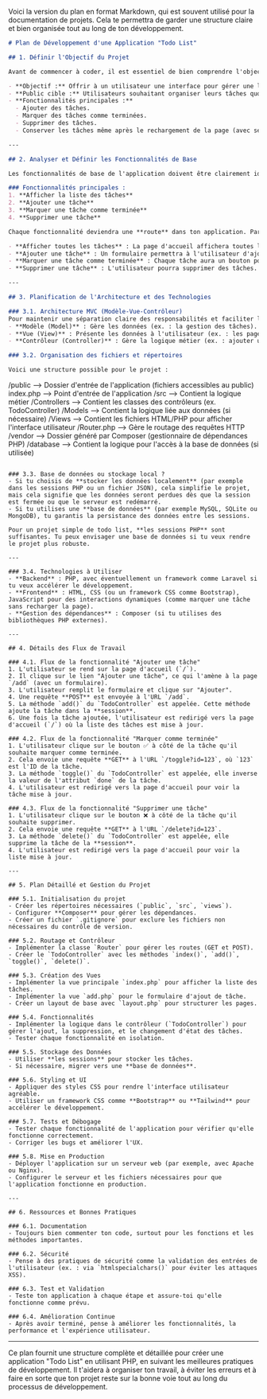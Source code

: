 Voici la version du plan en format Markdown, qui est souvent utilisé pour la documentation de projets. Cela te permettra de garder une structure claire et bien organisée tout au long de ton développement.

```markdown
# Plan de Développement d'une Application "Todo List"

## 1. Définir l'Objectif du Projet

Avant de commencer à coder, il est essentiel de bien comprendre l'objectif de l'application.

- **Objectif :** Offrir à un utilisateur une interface pour gérer une liste de tâches.
- **Public cible :** Utilisateurs souhaitant organiser leurs tâches quotidiennes.
- **Fonctionnalités principales :**
  - Ajouter des tâches.
  - Marquer des tâches comme terminées.
  - Supprimer des tâches.
  - Conserver les tâches même après le rechargement de la page (avec session ou base de données).

---

## 2. Analyser et Définir les Fonctionnalités de Base

Les fonctionnalités de base de l'application doivent être clairement identifiées.

### Fonctionnalités principales :
1. **Afficher la liste des tâches**
2. **Ajouter une tâche**
3. **Marquer une tâche comme terminée**
4. **Supprimer une tâche**

Chaque fonctionnalité deviendra une **route** dans ton application. Par exemple, pour une Todo list :

- **Afficher toutes les tâches** : La page d'accueil affichera toutes les tâches de l'utilisateur.
- **Ajouter une tâche** : Un formulaire permettra à l'utilisateur d'ajouter une nouvelle tâche.
- **Marquer une tâche comme terminée** : Chaque tâche aura un bouton pour changer son état (`done` ou `not done`).
- **Supprimer une tâche** : L'utilisateur pourra supprimer des tâches.

---

## 3. Planification de l'Architecture et des Technologies

### 3.1. Architecture MVC (Modèle-Vue-Contrôleur)
Pour maintenir une séparation claire des responsabilités et faciliter la maintenance du code, tu peux utiliser l'architecture **MVC** :
- **Modèle (Model)** : Gère les données (ex. : la gestion des tâches).
- **Vue (View)** : Présente les données à l'utilisateur (ex. : les pages HTML).
- **Contrôleur (Controller)** : Gère la logique métier (ex. : ajouter une tâche, marquer une tâche comme terminée).

### 3.2. Organisation des fichiers et répertoires

Voici une structure possible pour le projet :
```
/public            --> Dossier d'entrée de l'application (fichiers accessibles au public)
    index.php      --> Point d'entrée de l'application
/src               --> Contient la logique métier
    /Controllers   --> Contient les classes des contrôleurs (ex. TodoController)
    /Models        --> Contient la logique liée aux données (si nécessaire)
    /Views         --> Contient les fichiers HTML/PHP pour afficher l'interface utilisateur
    /Router.php    --> Gère le routage des requêtes HTTP
/vendor            --> Dossier généré par Composer (gestionnaire de dépendances PHP)
/database           --> Contient la logique pour l'accès à la base de données (si utilisée)
```

### 3.3. Base de données ou stockage local ?
- Si tu choisis de **stocker les données localement** (par exemple dans les sessions PHP ou un fichier JSON), cela simplifie le projet, mais cela signifie que les données seront perdues dès que la session est fermée ou que le serveur est redémarré.
- Si tu utilises une **base de données** (par exemple MySQL, SQLite ou MongoDB), tu garantis la persistance des données entre les sessions.

Pour un projet simple de todo list, **les sessions PHP** sont suffisantes. Tu peux envisager une base de données si tu veux rendre le projet plus robuste.

---

### 3.4. Technologies à Utiliser
- **Backend** : PHP, avec éventuellement un framework comme Laravel si tu veux accélérer le développement.
- **Frontend** : HTML, CSS (ou un framework CSS comme Bootstrap), JavaScript pour des interactions dynamiques (comme marquer une tâche sans recharger la page).
- **Gestion des dépendances** : Composer (si tu utilises des bibliothèques PHP externes).

---

## 4. Détails des Flux de Travail

### 4.1. Flux de la fonctionnalité "Ajouter une tâche"
1. L'utilisateur se rend sur la page d'accueil (`/`).
2. Il clique sur le lien "Ajouter une tâche", ce qui l'amène à la page `/add` (avec un formulaire).
3. L'utilisateur remplit le formulaire et clique sur "Ajouter".
4. Une requête **POST** est envoyée à l'URL `/add`.
5. La méthode `add()` du `TodoController` est appelée. Cette méthode ajoute la tâche dans la **session**.
6. Une fois la tâche ajoutée, l'utilisateur est redirigé vers la page d'accueil (`/`) où la liste des tâches est mise à jour.

### 4.2. Flux de la fonctionnalité "Marquer comme terminée"
1. L'utilisateur clique sur le bouton ✅ à côté de la tâche qu'il souhaite marquer comme terminée.
2. Cela envoie une requête **GET** à l'URL `/toggle?id=123`, où `123` est l'ID de la tâche.
3. La méthode `toggle()` du `TodoController` est appelée, elle inverse la valeur de l'attribut `done` de la tâche.
4. L'utilisateur est redirigé vers la page d'accueil pour voir la tâche mise à jour.

### 4.3. Flux de la fonctionnalité "Supprimer une tâche"
1. L'utilisateur clique sur le bouton ❌ à côté de la tâche qu'il souhaite supprimer.
2. Cela envoie une requête **GET** à l'URL `/delete?id=123`.
3. La méthode `delete()` du `TodoController` est appelée, elle supprime la tâche de la **session**.
4. L'utilisateur est redirigé vers la page d'accueil pour voir la liste mise à jour.

---

## 5. Plan Détaillé et Gestion du Projet

### 5.1. Initialisation du projet
- Créer les répertoires nécessaires (`public`, `src`, `views`).
- Configurer **Composer** pour gérer les dépendances.
- Créer un fichier `.gitignore` pour exclure les fichiers non nécessaires du contrôle de version.

### 5.2. Routage et Contrôleur
- Implémenter la classe `Router` pour gérer les routes (GET et POST).
- Créer le `TodoController` avec les méthodes `index()`, `add()`, `toggle()`, `delete()`.

### 5.3. Création des Vues
- Implémenter la vue principale `index.php` pour afficher la liste des tâches.
- Implémenter la vue `add.php` pour le formulaire d'ajout de tâche.
- Créer un layout de base avec `layout.php` pour structurer les pages.

### 5.4. Fonctionnalités
- Implémenter la logique dans le contrôleur (`TodoController`) pour gérer l'ajout, la suppression, et le changement d'état des tâches.
- Tester chaque fonctionnalité en isolation.

### 5.5. Stockage des Données
- Utiliser **les sessions** pour stocker les tâches.
- Si nécessaire, migrer vers une **base de données**.

### 5.6. Styling et UI
- Appliquer des styles CSS pour rendre l'interface utilisateur agréable.
- Utiliser un framework CSS comme **Bootstrap** ou **Tailwind** pour accélérer le développement.

### 5.7. Tests et Débogage
- Tester chaque fonctionnalité de l'application pour vérifier qu'elle fonctionne correctement.
- Corriger les bugs et améliorer l'UX.

### 5.8. Mise en Production
- Déployer l'application sur un serveur web (par exemple, avec Apache ou Nginx).
- Configurer le serveur et les fichiers nécessaires pour que l'application fonctionne en production.

---

## 6. Ressources et Bonnes Pratiques

### 6.1. Documentation
- Toujours bien commenter ton code, surtout pour les fonctions et les méthodes importantes.

### 6.2. Sécurité
- Pense à des pratiques de sécurité comme la validation des entrées de l'utilisateur (ex. : via `htmlspecialchars()` pour éviter les attaques XSS).

### 6.3. Test et Validation
- Teste ton application à chaque étape et assure-toi qu'elle fonctionne comme prévu.

### 6.4. Amélioration Continue
- Après avoir terminé, pense à améliorer les fonctionnalités, la performance et l'expérience utilisateur.
```

---

Ce plan fournit une structure complète et détaillée pour créer une application "Todo List" en utilisant PHP, en suivant les meilleures pratiques de développement. Il t'aidera à organiser ton travail, à éviter les erreurs et à faire en sorte que ton projet reste sur la bonne voie tout au long du processus de développement.